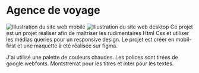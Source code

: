 # Agence de voyage
![Illustration du site web mobile](./img/illu1.png)
![Illustration du site web desktop](./img/illu2.png)
Ce projet est un projet réaliser afin de maîtriser les rudimentaires Html Css et utiliser les médias queries pour un responsive  design.
Le projet est créer en mobil-first et une maquette à été réalisée sur figma.

J'ai utilisé une palette de couleurs chaudes.
Les polices sont tirées de google webfonts. Montstrerrat pour les titres et inter pour les textes.

